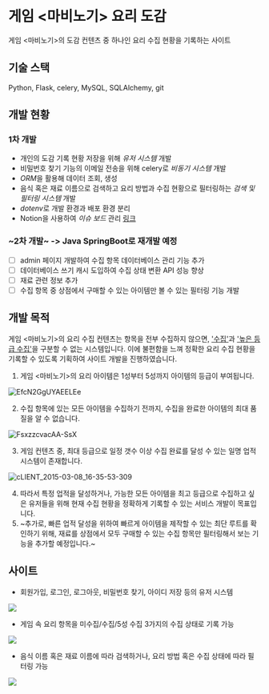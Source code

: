 # 게임 <마비노기> 요리 도감
게임 <마비노기>의 도감 컨텐츠 중 하나인 요리 수집 현황을 기록하는 사이트

## 기술 스택
Python, Flask, celery, MySQL, SQLAlchemy, git

## 개발 현황
### 1차 개발
- 개인의 도감 기록 현황 저장을 위해 _유저 시스템_ 개발
- 비밀번호 찾기 기능의 이메일 전송을 위해 celery로 _비동기 시스템_ 개발
- *ORM*을 활용해 데이터 조회, 생성
- 음식 혹은 재료 이름으로 검색하고 요리 방법과 수집 현황으로 필터링하는 _검색 및 필터링 시스템_ 개발
- *dotenv*로 개발 환경과 배포 환경 분리
- Notion을 사용하여 _이슈 보드_ 관리 [링크](https://rhyun9584.notion.site/61d869d022e6467fb73baebba871da8f?v=292df6caab7f4997a6d2b8f861e9d492
)
### ~2차 개발~ -> Java SpringBoot로 재개발 예정
- [ ] admin 페이지 개발하여 수집 항목 데이터베이스 관리 기능 추가
- [ ] 데이터베이스 쓰기 캐시 도입하여 수집 상태 변환 API 성능 향상
- [ ] 재료 관련 정보 추가
- [ ] 수집 항목 중 상점에서 구매할 수 있는 아이템만 볼 수 있는 필터링 기능 개발

## 개발 목적
게임 <마비노기>의 요리 수집 컨텐츠는 항목을 전부 수집하지 않으면, <ins>'수집'</ins>과 <ins>'높은 등급 수집'</ins>을 구분할 수 없는 시스템입니다.
이에 불편함을 느껴 정확한 요리 수집 현황을 기록할 수 있도록 기획하여 사이트 개발을 진행하였습니다.

1. 게임 <마비노기>의 요리 아이템은 1성부터 5성까지 아이템의 등급이 부여됩니다.

![EfcN2GgUYAEELEe](https://user-images.githubusercontent.com/45452033/230778724-d2ac5697-dffe-4d4f-b8e1-9d99cd4740af.jpeg)

2. 수집 항목에 있는 모든 아이템을 수집하기 전까지, 수집을 완료한 아이템의 최대 품질을 알 수 없습니다.

![FsxzzcvacAA-SsX](https://user-images.githubusercontent.com/45452033/230778479-56117981-6fec-432f-891d-d35e947c80d6.png)

3. 게임 컨텐츠 중, 최대 등급으로 일정 갯수 이상 수집 완료를 달성 수 있는 일명 업적 시스템이 존재합니다.

![cLIENT_2015-03-08_16-35-53-309](https://user-images.githubusercontent.com/45452033/230778808-2c2f2a82-bd36-438d-b2fa-fe8beb5effeb.jpg)

4. 따라서 특정 업적을 달성하거나, 가능한 모든 아이템을 최고 등급으로 수집하고 싶은 유저들을 위해 현재 수집 현황을 정확하게 기록할 수 있는 서비스 개발이 목표입니다.
5. ~추가로, 빠른 업적 달성을 위하여 빠르게 아이템을 제작할 수 있는 최단 루트를 확인하기 위해, 재료를 상점에서 모두 구매할 수 있는 수집 항목만 필터링해서 보는 기능을 추가할 예정입니다.~

## 사이트
* 회원가입, 로그인, 로그아웃, 비밀번호 찾기, 아이디 저장 등의 유저 시스템
<img src="https://user-images.githubusercontent.com/45452033/196888919-faed5bb0-bc3b-4c13-b99e-6aa3e208c998.png">

* 게임 속 요리 항목을 미수집/수집/5성 수집 3가지의 수집 상태로 기록 가능
<img src="https://user-images.githubusercontent.com/45452033/196888561-a1bc5fad-2802-43b2-929d-5eb89e562a18.png">

* 음식 이름 혹은 재료 이름에 따라 검색하거나, 요리 방법 혹은 수집 상태에 따라 필터링 가능
<img src="https://user-images.githubusercontent.com/45452033/196889194-699cc31f-c33a-4325-88c8-38e2725757b9.png">
